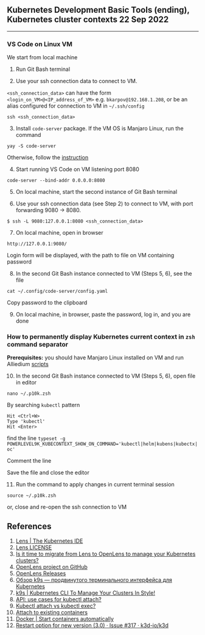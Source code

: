 ## Kubernetes Development Basic Tools (ending), Kubernetes cluster contexts 22 Sep 2022 ##
------------------------------------------------------------------------------------------

### VS Code on Linux VM

We start from local machine

1. Run Git Bash terminal

2. Use your ssh connection data to connect to VM.  

`<ssh_connection_data>` can have the form `<login_on_VM>@<IP_address_of_VM>` e.g. `bkarpov@192.168.1.208`, 
or be an alias configured for connection to VM in  `~/.ssh/config`

```
ssh <ssh_connection_data>
```

3. Install `code-server` package. If the VM OS is Manjaro Linux, run the command 

```
yay -S code-server 
```

Otherwise, follow the [instruction](https://github.com/coder/code-server#getting-started)


4. Start running VS Code on VM listening port 8080

```
code-server --bind-addr 0.0.0.0:8080
```

5. On local machine, start the second instance of Git Bash terminal


6. Use your ssh connection data (see Step 2) to connect to VM, with port forwarding 9080 -> 8080.

```
$ ssh -L 9080:127.0.0.1:8080 <ssh_connection_data>
```

7. On local machine, open in browser

```
http://127.0.0.1:9080/
```

Login form will be displayed, with the path to file on VM containing password


8. In the second Git Bash instance connected to VM (Steps 5, 6), see the file

```
cat ~/.config/code-server/config.yaml
```

Copy password to the clipboard


9. On local machine, in browser, paste the password, log in, and you are done


### How to permanently display Kubernetes current context in `zsh` command separator

**Prerequisites:** you should have Manjaro Linux installed on VM and run Alliedium [scripts](https://github.com/Alliedium/awesome-linux-config/tree/master/manjaro#instructions)


10. In the second Git Bash instance connected to VM (Steps 5, 6), open file in editor

```
nano ~/.p10k.zsh
```

By searching `kubectl` pattern

```
Hit <Ctrl+W>
Type 'kubectl'
Hit <Enter>
```

find the line `typeset -g POWERLEVEL9K_KUBECONTEXT_SHOW_ON_COMMAND='kubectl|helm|kubens|kubectx|oc'`

Comment the line

Save the file and close the editor


11. Run the command to apply changes in current terminal session

```
source ~/.p10k.zsh
```

or, close and re-open the ssh connection to VM


## References ##

1. [Lens | The Kubernetes IDE](https://k8slens.dev/)
2. [Lens LICENSE](https://github.com/lensapp/lens/blob/master/LICENSE)
3. [Is it time to migrate from Lens to OpenLens to manage your Kubernetes clusters?](https://blog.devgenius.io/is-it-time-to-migrate-from-lens-to-openlens-75496e5758d8)
4. [OpenLens project on GitHub](https://github.com/MuhammedKalkan/OpenLens)
5. [OpenLens Releases](https://github.com/MuhammedKalkan/OpenLens/releases)
6. [Обзор k9s — продвинутого терминального интерфейса для Kubernetes](https://habr.com/ru/company/flant/blog/524196/)
7. [k9s | Kubernetes CLI To Manage Your Clusters In Style!](https://k9scli.io/)
8. [API: use cases for kubectl attach?](https://github.com/kubernetes/kubernetes/issues/23335)
9. [Kubectl attach vs kubectl exec?](https://stackoverflow.com/a/50031131)
10. [Attach to existing containers](https://kubernetes.io/blog/2015/10/some-things-you-didnt-know-about-kubectl_28/#attach-to-existing-containers)
11. [Docker | Start containers automatically](https://docs.docker.com/config/containers/start-containers-automatically/)
12. [Restart option for new version (3.0) · Issue #317 · k3d-io/k3d](https://github.com/k3d-io/k3d/issues/317)
